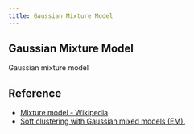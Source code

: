 ```yaml
---
title: Gaussian Mixture Model
---
```


## Gaussian Mixture Model
Gaussian mixture model

## Reference
* [Mixture model \- Wikipedia](https://en.wikipedia.org/wiki/Mixture_model#Gaussian_mixture_model)
* [Soft clustering with Gaussian mixed models \(EM\)\.](https://www.jeremyjordan.me/gaussian-mixed-models/)
